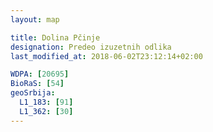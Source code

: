```yaml
---
layout: map

title: Dolina Pčinje
designation: Predeo izuzetnih odlika
last_modified_at: 2018-06-02T23:12:14+02:00

WDPA: [20695]
BioRaS: [54]
geoSrbija:
  L1_183: [91]
  L1_362: [30]
---
```

